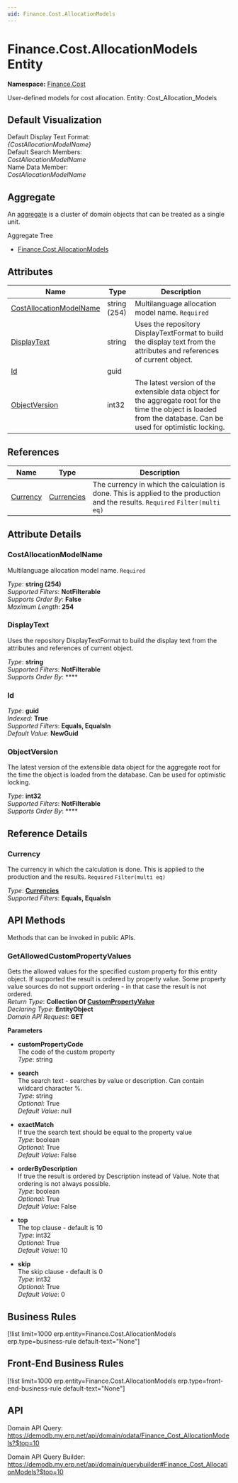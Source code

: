 ```yaml
---
uid: Finance.Cost.AllocationModels
---
```

# Finance.Cost.AllocationModels Entity

**Namespace:** [Finance.Cost](Finance.Cost.md)  

User-defined models for cost allocation. Entity: Cost_Allocation_Models

## Default Visualization
Default Display Text Format:  
_{CostAllocationModelName}_  
Default Search Members:  
_CostAllocationModelName_  
Name Data Member:  
_CostAllocationModelName_  

## Aggregate
An [aggregate](https://docs.erp.net/tech/advanced/concepts/aggregates.html) is a cluster of domain objects that can be treated as a single unit.  

Aggregate Tree  
* [Finance.Cost.AllocationModels](Finance.Cost.AllocationModels.md)  

## Attributes

| Name | Type | Description |
| ---- | ---- | --- |
| [CostAllocationModelName](Finance.Cost.AllocationModels.md#costallocationmodelname) | string (254) | Multilanguage allocation model name. `Required` 
| [DisplayText](Finance.Cost.AllocationModels.md#displaytext) | string | Uses the repository DisplayTextFormat to build the display text from the attributes and references of current object. 
| [Id](Finance.Cost.AllocationModels.md#id) | guid |  
| [ObjectVersion](Finance.Cost.AllocationModels.md#objectversion) | int32 | The latest version of the extensible data object for the aggregate root for the time the object is loaded from the database. Can be used for optimistic locking. 

## References

| Name | Type | Description |
| ---- | ---- | --- |
| [Currency](Finance.Cost.AllocationModels.md#currency) | [Currencies](General.Currencies.md) | The currency in which the calculation is done. This is applied to the production and the results. `Required` `Filter(multi eq)` |


## Attribute Details

### CostAllocationModelName

Multilanguage allocation model name. `Required`

_Type_: **string (254)**  
_Supported Filters_: **NotFilterable**  
_Supports Order By_: **False**  
_Maximum Length_: **254**  

### DisplayText

Uses the repository DisplayTextFormat to build the display text from the attributes and references of current object.

_Type_: **string**  
_Supported Filters_: **NotFilterable**  
_Supports Order By_: ****  

### Id

_Type_: **guid**  
_Indexed_: **True**  
_Supported Filters_: **Equals, EqualsIn**  
_Default Value_: **NewGuid**  

### ObjectVersion

The latest version of the extensible data object for the aggregate root for the time the object is loaded from the database. Can be used for optimistic locking.

_Type_: **int32**  
_Supported Filters_: **NotFilterable**  
_Supports Order By_: ****  


## Reference Details

### Currency

The currency in which the calculation is done. This is applied to the production and the results. `Required` `Filter(multi eq)`

_Type_: **[Currencies](General.Currencies.md)**  
_Supported Filters_: **Equals, EqualsIn**  


## API Methods

Methods that can be invoked in public APIs.

### GetAllowedCustomPropertyValues

Gets the allowed values for the specified custom property for this entity object.              If supported the result is ordered by property value. Some property value sources do not support ordering - in that case the result is not ordered.  
_Return Type_: **Collection Of [CustomPropertyValue](../data-types.md#general.custompropertyvalue)**  
_Declaring Type_: **EntityObject**  
_Domain API Request_: **GET**  

**Parameters**  
  * **customPropertyCode**  
    The code of the custom property  
    _Type_: string  

  * **search**  
    The search text - searches by value or description. Can contain wildcard character %.  
    _Type_: string  
     _Optional_: True  
    _Default Value_: null  

  * **exactMatch**  
    If true the search text should be equal to the property value  
    _Type_: boolean  
     _Optional_: True  
    _Default Value_: False  

  * **orderByDescription**  
    If true the result is ordered by Description instead of Value. Note that ordering is not always possible.  
    _Type_: boolean  
     _Optional_: True  
    _Default Value_: False  

  * **top**  
    The top clause - default is 10  
    _Type_: int32  
     _Optional_: True  
    _Default Value_: 10  

  * **skip**  
    The skip clause - default is 0  
    _Type_: int32  
     _Optional_: True  
    _Default Value_: 0  



## Business Rules

[!list limit=1000 erp.entity=Finance.Cost.AllocationModels erp.type=business-rule default-text="None"]

## Front-End Business Rules

[!list limit=1000 erp.entity=Finance.Cost.AllocationModels erp.type=front-end-business-rule default-text="None"]

## API

Domain API Query:
<https://demodb.my.erp.net/api/domain/odata/Finance_Cost_AllocationModels?$top=10>

Domain API Query Builder:
<https://demodb.my.erp.net/api/domain/querybuilder#Finance_Cost_AllocationModels?$top=10>


